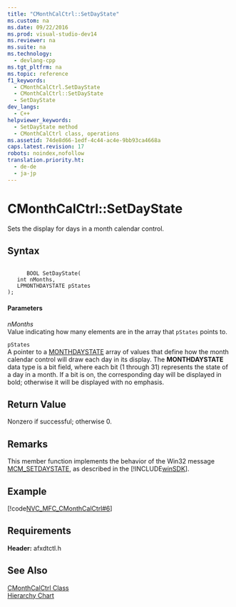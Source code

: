 ```yaml
---
title: "CMonthCalCtrl::SetDayState"
ms.custom: na
ms.date: 09/22/2016
ms.prod: visual-studio-dev14
ms.reviewer: na
ms.suite: na
ms.technology: 
  - devlang-cpp
ms.tgt_pltfrm: na
ms.topic: reference
f1_keywords: 
  - CMonthCalCtrl.SetDayState
  - CMonthCalCtrl::SetDayState
  - SetDayState
dev_langs: 
  - C++
helpviewer_keywords: 
  - SetDayState method
  - CMonthCalCtrl class, operations
ms.assetid: 74de8d66-1edf-4c44-ac4e-9bb93ca4668a
caps.latest.revision: 17
robots: noindex,nofollow
translation.priority.ht: 
  - de-de
  - ja-jp
---
```

# CMonthCalCtrl::SetDayState
Sets the display for days in a month calendar control.  
  
## Syntax  
  
```  
  
      BOOL SetDayState(  
   int nMonths,  
   LPMONTHDAYSTATE pStates   
);  
```  
  
#### Parameters  
 *nMonths*  
 Value indicating how many elements are in the array that `pStates` points to.  
  
 `pStates`  
 A pointer to a [MONTHDAYSTATE](http://msdn.microsoft.com/library/windows/desktop/bb760915) array of values that define how the month calendar control will draw each day in its display. The **MONTHDAYSTATE** data type is a bit field, where each bit (1 through 31) represents the state of a day in a month. If a bit is on, the corresponding day will be displayed in bold; otherwise it will be displayed with no emphasis.  
  
## Return Value  
 Nonzero if successful; otherwise 0.  
  
## Remarks  
 This member function implements the behavior of the Win32 message [MCM_SETDAYSTATE](http://msdn.microsoft.com/library/windows/desktop/bb761004), as described in the [!INCLUDE[winSDK](../vs140/includes/winsdk_md.md)].  
  
## Example  
 [!code[NVC_MFC_CMonthCalCtrl#6](../vs140/codesnippet/CPP/cmonthcalctrl--setdaystate_1.cpp)]
  
  
## Requirements  
 **Header:** afxdtctl.h  
  
## See Also  
 [CMonthCalCtrl Class](../vs140/cmonthcalctrl-class.md)   
 [Hierarchy Chart](../vs140/hierarchy-chart.md)
